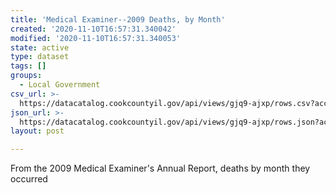 ```yaml
---
title: 'Medical Examiner--2009 Deaths, by Month'
created: '2020-11-10T16:57:31.340042'
modified: '2020-11-10T16:57:31.340053'
state: active
type: dataset
tags: []
groups:
  - Local Government
csv_url: >-
  https://datacatalog.cookcountyil.gov/api/views/gjq9-ajxp/rows.csv?accessType=DOWNLOAD
json_url: >-
  https://datacatalog.cookcountyil.gov/api/views/gjq9-ajxp/rows.json?accessType=DOWNLOAD
layout: post

---
```

From the 2009 Medical Examiner's Annual Report, deaths by month they occurred
